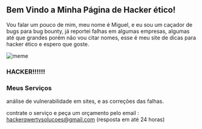 ## Bem Vindo a Minha Página de Hacker ético!

Vou falar um pouco de mim, meu nome é Miguel, e eu sou um caçador de bugs para bug bounty, já reportei falhas em algumas empresas, algumas até que grandes porém não vou citar nomes, esse é meu site de dicas para hacker ético e espero que goste.



![meme](https://i.imgur.com/z3d0JNC.jpg)



### HACKER!!!!!!

### Meus Serviços
análise de vulnerabilidade em sites, e as correções das falhas.






contrate o serviço e peça um orçamento pelo email : hackerqwertysolucoes@gmail.com (resposta em até 24 horas)
